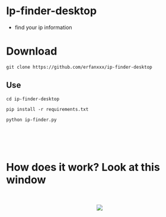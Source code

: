 # Ip-finder-desktop
- find your ip information

# Download

```
git clone https://github.com/erfanxxx/ip-finder-desktop
```
## Use

```
cd ip-finder-desktop 

pip install -r requirements.txt
                      
python ip-finder.py
```
<br><br><br>

<h1>How does it work?
Look at this window</h1>
<br>

<p align="center">
  <img src="https://s8.uupload.ir/files/ip-finder-w_2ki9.png">
</p>
